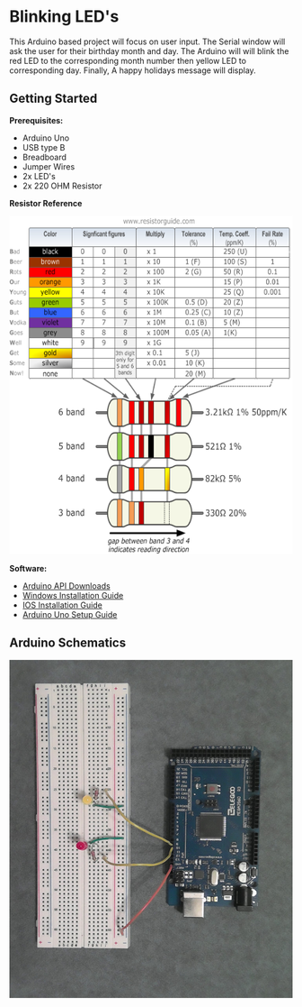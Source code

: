 # Blinking LED's

This Arduino based project will focus on user input. The Serial window will ask the user for their birthday month and day. The Arduino will will blink the red LED to the corresponding month number then yellow LED to corresponding day. Finally, A happy holidays message will display.

## Getting Started

 **Prerequisites:**
  - Arduino Uno
  - USB type B
  - Breadboard
  - Jumper Wires
  - 2x LED's
  - 2x 220 OHM Resistor
  
**Resistor Reference**

 <img src="Repository Images/Resistor-Chart.png" width="700" height="600">
 
 **Software:**
- [Arduino API Downloads](https://www.arduino.cc/en/main/software)
- [Windows Installation Guide](https://www.arduino.cc/en/guide/windows)
- [IOS Installation Guide](https://www.arduino.cc/en/guide/macOSX)
- [Arduino Uno Setup Guide](https://www.arduino.cc/en/Guide/ArduinoUno)

## Arduino Schematics

<img src="Repository Images/Arduino Schematics.jpg" width="700" height="600">
